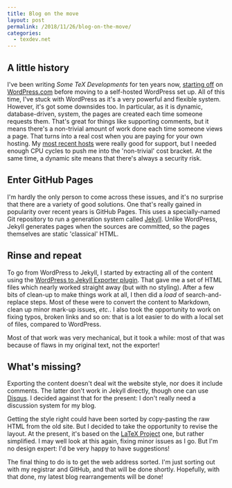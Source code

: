```yaml
---
title: Blog on the move
layout: post
permalink: /2018/11/26/blog-on-the-move/
categories:
  - texdev.net
---
```

## A little history

I've been writing _Some TeX Developments_ for ten years now, [starting off](/2008/12/17/some-tex-developments) on
[WordPress.com](http://wordpress.com) before moving to a self-hosted WordPress
set up. All of this time, I've stuck with WordPress as it's a very powerful
and flexible system. However, it's got some downsides too. In particular, as
it is dynamic, database-driven, system, the pages are created each time someone
requests them. That's great for things like supporting comments, but it means
there's a non-trivial amount of work done each time someone views a page. That
turns into a real cost when you are paying for your own hosting. My [most
recent hosts](https://www.siteground.co.uk) were really good for support, but I
needed enough CPU cycles to push me into the 'non-trivial' cost bracket. At
the same time, a dynamic site means that there's always a security risk.

## Enter GitHub Pages

I'm hardly the only person to come across these issues, and it's no surprise
that there are a variety of good solutions. One that's really gained in
popularity over recent years is GitHub Pages. This uses a specially-named Git
repository to run a generation system called [Jekyll](https://jekyllrb.com/).
Unlike WordPress, Jekyll generates pages when the sources are committed, so
the pages themselves are static 'classical' HTML.

## Rinse and repeat

To go from WordPress to Jekyll, I started by extracting all of the content
using the [WordPress to Jekyll Exporter
plugin](https://ben.balter.com/wordpress-to-jekyll-exporter/). That gave me
a set of HTML files which nearly worked straight away (but with no styling).
After a few bits of clean-up to make things work at all, I then did a _load_
of search-and-replace steps. Most of these were to convert the content to
Markdown, clean up minor mark-up issues, _etc._. I also took the opportunity
to work on fixing typos, broken links and so on: that is a lot easier to
do with a local set of files, compared to WordPress.

Most of that work was very mechanical, but it took a while: most of that was
because of flaws in my original text, not the exporter!

## What's missing?

Exporting the content doesn't deal wit the website style, nor does it include
comments. The latter don't work in Jekyll directly, though one can use
[Disqus](https://disqus.com/). I decided against that for the present: I don't
really need a discussion system for my blog.

Getting the style right could have been sorted by copy-pasting the raw HTML
from the old site. But I decided to take the opportunity to revise the
layout. At the present, it's based on the [LaTeX
Project](https://latex-project.org) one, but rather simplified. I may well look
at this again, fixing minor issues as I go. But I'm no design expert: I'd be
very happy to have suggestions!

The final thing to do is to get the web address sorted. I'm just sorting out
with my registrar and GitHub, and that will be done shortly. Hopefully, with
that done, my latest blog rearrangements will be done!

